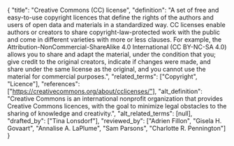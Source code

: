 {
    "title": "Creative Commons (CC) license",
    "definition": "A set of free and easy-to-use copyright licences that define the rights of the authors and users of open data and materials in a standardized way. CC licenses enable authors or creators to share copyright-law-protected work with the public and come in different varieties with more or less clauses. For example, the Attribution-NonCommercial-ShareAlike 4.0 International (CC BY-NC-SA 4.0) allows you to share and adapt the material, under the condition that you; give credit to the original creators, indicate if changes were made, and share under the same license as the original, and you cannot use the material for commercial purposes.",
    "related_terms": ["Copyright", "Licence"],
    "references": ["https://creativecommons.org/about/cclicenses/"],
    "alt_definition": "Creative Commons is an international nonprofit organization that provides Creative Commons licences, with the goal to minimize legal obstacles to the sharing of knowledge and creativity.",
    "alt_related_terms": [null],
    "drafted_by": ["Tina Lonsdorf"],
    "reviewed_by": ["Adrien Fillon", "Gisela H. Govaart", "Annalise A. LaPlume", "Sam Parsons", "Charlotte R. Pennington"]
  }

